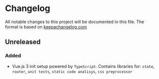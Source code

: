 # Changelog

All notable changes to this project will be documented in this file. 
The format is based on [keepachangelog.com]

## Unreleased

### Added

- Vue.js 3 init setup powered by `TypeScript`. Contains libraries for: 
`state`, `router`, `unit tests`, `static code analisys`, `css preprocessor`

[keepachangelog.com]:https://keepachangelog.com/en/1.0.0/
